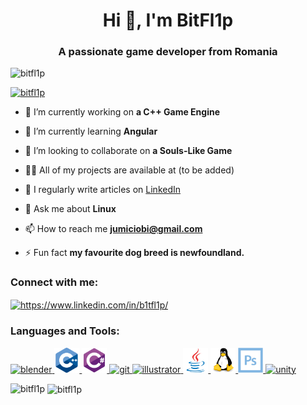 <h1 align="center">Hi 👋, I'm BitFl1p</h1>
<h3 align="center">A passionate game developer from Romania</h3>

<p align="left"> <img src="https://komarev.com/ghpvc/?username=bitfl1p&label=Profile%20views&color=0e75b6&style=flat" alt="bitfl1p" /> </p>

<p align="left"> <a href="https://github.com/ryo-ma/github-profile-trophy"><img src="https://github-profile-trophy.vercel.app/?username=bitfl1p" alt="bitfl1p" /></a> </p>

- 🔭 I’m currently working on **a C++ Game Engine**

- 🌱 I’m currently learning **Angular**

- 👯 I’m looking to collaborate on **a Souls-Like Game**

- 👨‍💻 All of my projects are available at (to be added)

- 📝 I regularly write articles on [LinkedIn](https://www.linkedin.com/in/b1tfl1p/)

- 💬 Ask me about **Linux**

- 📫 How to reach me **jumiciobi@gmail.com**

- ⚡ Fun fact **my favourite dog breed is newfoundland.**

<h3 align="left">Connect with me:</h3>
<p align="left">
<a href="https://www.linkedin.com/in/b1tfl1p/" target="blank"><img align="center" src="https://raw.githubusercontent.com/rahuldkjain/github-profile-readme-generator/master/src/images/icons/Social/linked-in-alt.svg" alt="https://www.linkedin.com/in/b1tfl1p/" height="30" width="40" /></a>
</p>

<h3 align="left">Languages and Tools:</h3>
<p align="left"> <a href="https://www.blender.org/" target="_blank" rel="noreferrer"> <img src="https://download.blender.org/branding/community/blender_community_badge_white.svg" alt="blender" width="40" height="40"/> </a> <a href="https://www.w3schools.com/cpp/" target="_blank" rel="noreferrer"> <img src="https://raw.githubusercontent.com/devicons/devicon/master/icons/cplusplus/cplusplus-original.svg" alt="cplusplus" width="40" height="40"/> </a> <a href="https://www.w3schools.com/cs/" target="_blank" rel="noreferrer"> <img src="https://raw.githubusercontent.com/devicons/devicon/master/icons/csharp/csharp-original.svg" alt="csharp" width="40" height="40"/> </a> <a href="https://git-scm.com/" target="_blank" rel="noreferrer"> <img src="https://www.vectorlogo.zone/logos/git-scm/git-scm-icon.svg" alt="git" width="40" height="40"/> </a> <a href="https://www.adobe.com/in/products/illustrator.html" target="_blank" rel="noreferrer"> <img src="https://www.vectorlogo.zone/logos/adobe_illustrator/adobe_illustrator-icon.svg" alt="illustrator" width="40" height="40"/> </a> <a href="https://www.java.com" target="_blank" rel="noreferrer"> <img src="https://raw.githubusercontent.com/devicons/devicon/master/icons/java/java-original.svg" alt="java" width="40" height="40"/> </a> <a href="https://www.linux.org/" target="_blank" rel="noreferrer"> <img src="https://raw.githubusercontent.com/devicons/devicon/master/icons/linux/linux-original.svg" alt="linux" width="40" height="40"/> </a> <a href="https://www.photoshop.com/en" target="_blank" rel="noreferrer"> <img src="https://raw.githubusercontent.com/devicons/devicon/master/icons/photoshop/photoshop-line.svg" alt="photoshop" width="40" height="40"/> </a> <a href="https://unity.com/" target="_blank" rel="noreferrer"> <img src="https://www.vectorlogo.zone/logos/unity3d/unity3d-icon.svg" alt="unity" width="40" height="40"/> </a> </p>

<p><img align="left" src="https://github-readme-stats.vercel.app/api/top-langs?username=bitfl1p&show_icons=true&locale=en&layout=compact" alt="bitfl1p" /></p>

<p>&nbsp;<img align="center" src="https://github-readme-stats.vercel.app/api?username=bitfl1p&show_icons=true&locale=en" alt="bitfl1p" /></p>
